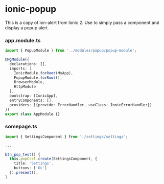 # ionic-popup
This is a copy of ion-alert from Ionic 2. Use to simply pass a component and display a popup alert.

### app.module.ts
```ts
import { PopupModule } from '../modules/popup/popup-module';

@NgModule({
  declarations: [],
  imports: [
    IonicModule.forRoot(MyApp),
    PopupModule.forRoot(),
    BrowserModule,
    HttpModule
  ],
  bootstrap: [IonicApp],
  entryComponents: [],
  providers: [{provide: ErrorHandler, useClass: IonicErrorHandler}]
})
export class AppModule {}
```
### somepage.ts
```ts
import { SettingsComponent } from './settings/settings';

...

btn_pop_test() {
  this.popCtrl.create(SettingsComponent, {
    title: 'Settings',
    buttons: ['Ok']
  }).present();
}
```
